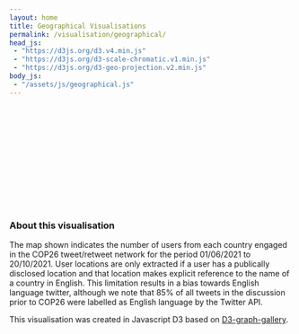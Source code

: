 ```yaml
---
layout: home
title: Geographical Visualisations
permalink: /visualisation/geographical/
head_js:
 - "https://d3js.org/d3.v4.min.js"
 - "https://d3js.org/d3-scale-chromatic.v1.min.js"
 - "https://d3js.org/d3-geo-projection.v2.min.js"
body_js:
 - "/assets/js/geographical.js"
---
```


<p>&nbsp;</p>

<svg id="graph"></svg>

### About this visualisation

The map shown indicates the number of users from each country engaged in the COP26 tweet/retweet network for the period 01/06/2021 to 20/10/2021. User locations are only extracted if a user has a publically disclosed location and that location makes explicit reference to the name of a country in English. This limitation results in a bias towards English language twitter, although we note that 85% of all tweets in the discussion prior to COP26 were labelled as English language by the Twitter API.

This visualisation was created in Javascript D3 based on <a href="https://github.com/holtzy/D3-graph-gallery" target="_blank">D3-graph-gallery</a>.


